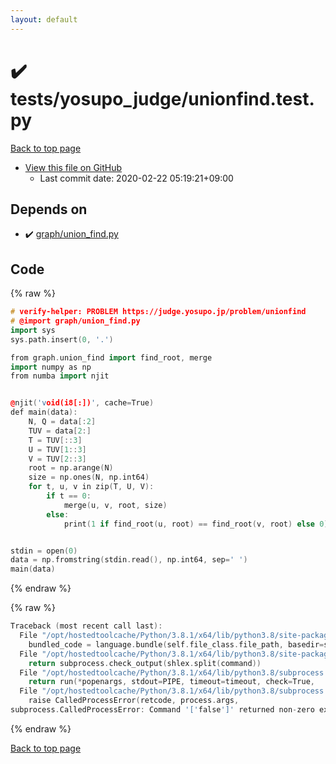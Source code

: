 ```yaml
---
layout: default
---
```


<!-- mathjax config similar to math.stackexchange -->
<script type="text/javascript" async
  src="https://cdnjs.cloudflare.com/ajax/libs/mathjax/2.7.5/MathJax.js?config=TeX-MML-AM_CHTML">
</script>
<script type="text/x-mathjax-config">
  MathJax.Hub.Config({
    TeX: { equationNumbers: { autoNumber: "AMS" }},
    tex2jax: {
      inlineMath: [ ['$','$'] ],
      processEscapes: true
    },
    "HTML-CSS": { matchFontHeight: false },
    displayAlign: "left",
    displayIndent: "2em"
  });
</script>

<script type="text/javascript" src="https://cdnjs.cloudflare.com/ajax/libs/jquery/3.4.1/jquery.min.js"></script>
<script src="https://cdn.jsdelivr.net/npm/jquery-balloon-js@1.1.2/jquery.balloon.min.js" integrity="sha256-ZEYs9VrgAeNuPvs15E39OsyOJaIkXEEt10fzxJ20+2I=" crossorigin="anonymous"></script>
<script type="text/javascript" src="../../../assets/js/copy-button.js"></script>
<link rel="stylesheet" href="../../../assets/css/copy-button.css" />


# :heavy_check_mark: tests/yosupo_judge/unionfind.test.py

<a href="../../../index.html">Back to top page</a>

* <a href="{{ site.github.repository_url }}/blob/master/tests/yosupo_judge/unionfind.test.py">View this file on GitHub</a>
    - Last commit date: 2020-02-22 05:19:21+09:00




## Depends on

* :heavy_check_mark: <a href="../../../library/graph/union_find.py.html">graph/union_find.py</a>


## Code

<a id="unbundled"></a>
{% raw %}
```cpp
# verify-helper: PROBLEM https://judge.yosupo.jp/problem/unionfind
# @import graph/union_find.py
import sys
sys.path.insert(0, '.')

from graph.union_find import find_root, merge
import numpy as np
from numba import njit


@njit('void(i8[:])', cache=True)
def main(data):
    N, Q = data[:2]
    TUV = data[2:]
    T = TUV[::3]
    U = TUV[1::3]
    V = TUV[2::3]
    root = np.arange(N)
    size = np.ones(N, np.int64)
    for t, u, v in zip(T, U, V):
        if t == 0:
            merge(u, v, root, size)
        else:
            print(1 if find_root(u, root) == find_root(v, root) else 0)


stdin = open(0)
data = np.fromstring(stdin.read(), np.int64, sep=' ')
main(data)

```
{% endraw %}

<a id="bundled"></a>
{% raw %}
```cpp
Traceback (most recent call last):
  File "/opt/hostedtoolcache/Python/3.8.1/x64/lib/python3.8/site-packages/onlinejudge_verify/docs.py", line 347, in write_contents
    bundled_code = language.bundle(self.file_class.file_path, basedir=self.cpp_source_path)
  File "/opt/hostedtoolcache/Python/3.8.1/x64/lib/python3.8/site-packages/onlinejudge_verify/languages/other.py", line 48, in bundle
    return subprocess.check_output(shlex.split(command))
  File "/opt/hostedtoolcache/Python/3.8.1/x64/lib/python3.8/subprocess.py", line 411, in check_output
    return run(*popenargs, stdout=PIPE, timeout=timeout, check=True,
  File "/opt/hostedtoolcache/Python/3.8.1/x64/lib/python3.8/subprocess.py", line 512, in run
    raise CalledProcessError(retcode, process.args,
subprocess.CalledProcessError: Command '['false']' returned non-zero exit status 1.

```
{% endraw %}

<a href="../../../index.html">Back to top page</a>

